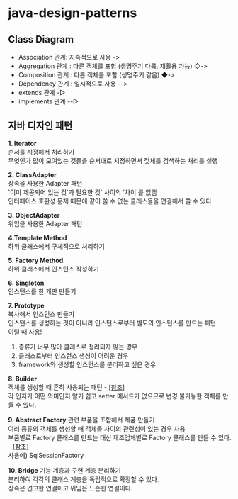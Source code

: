# java-design-patterns

## Class Diagram
- Association 관계: 지속적으로 사용  ->
- Aggregation 관계 : 다른 객체를 포함 (생명주기 다름, 재활용 가능) ◇->
- Composition 관계 : 다른 객체를 포함 (생명주기 같음) ◆->
- Dependency 관계 : 일시적으로 사용 -->
- extends 관계 -▷
- implements 관계 --▷



## 자바 디자인 패턴
**1. Iterator**  
순서를 지정해서 처리하기  
무엇인가 많이 모여있는 것들을 순서대로 지정하면서 젗체를 검색하는 처리를 실행
  
**2. ClassAdapter**  
상속을 사용한 Adapter 패턴  
'이미 제공되어 있는 것'과 필요한 것' 사이의 '차이'를 없앰  
인터페이스 호환성 문제 때문에 같이 쓸 수 없는 클래스들을 연결해서 쓸 수 있다

**3. ObjectAdapter**  
위임을 사용한 Adapter 패턴  

**4.Template Method**  
하위 클래스에서 구체적으로 처리하기

**5. Factory Method**  
하위 클래스에서 인스턴스 작성하기

**6. Singleton**  
인스턴스를 한 개만 만들기

**7. Prototype**  
복사해서 인스턴스 만들기  
인스턴스를 생성하는 것이 아니라 인스턴스로부터 별도의 인스턴스를 만드는 패턴  
이럴 때 사용!  
1) 종류가 너무 많아 클래스로 정리되자 않는 경우  
2) 클래스로부터 인스턴스 생성이 어려운 경우  
3) framework와 생성할 인스턴스를 분리하고 싶은 경우


**8. Builder**  
객체를 생성할 때 흔히 사용되는 패턴 - [[참조]](https://johngrib.github.io/wiki/builder-pattern/)  
각 인자가 어떤 의미인지 알기 쉽고 setter 메서드가 없으므로 변경 불가능한 객체를 만들 수 있다.

**9. Abstract Factory**
관련 부품을 조합해서 제품 만들기  
여러 종류의 객체를 생성할 때 객체들 사이의 관련성이 있는 경우 사용  
부품별로 Factory 클래스를 만드는 대신 제조업체별로 Factory 클래스를 만들 수 있다. - [[참조]](https://gmlwjd9405.github.io/2018/08/08/abstract-factory-pattern.html)  
사용예) SqlSessionFactory

**10. Bridge**
기능 계층과 구현 계층 분리하기  
분리하여 각각의 클래스 계층을 독립적으로 확장할 수 있다.  
상속은 견고한 연결이고 위임은 느슨한 연결이다.  



